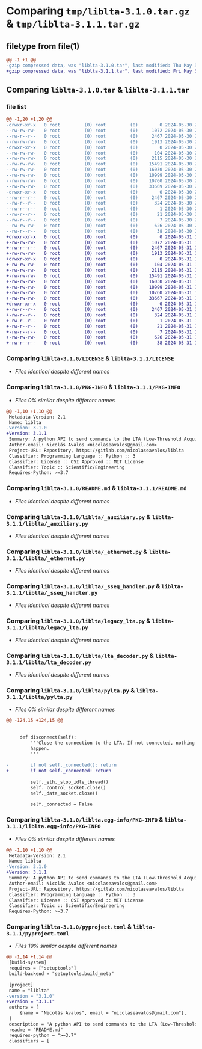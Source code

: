 # Comparing `tmp/liblta-3.1.0.tar.gz` & `tmp/liblta-3.1.1.tar.gz`

## filetype from file(1)

```diff
@@ -1 +1 @@
-gzip compressed data, was "liblta-3.1.0.tar", last modified: Thu May 30 20:20:21 2024, max compression
+gzip compressed data, was "liblta-3.1.1.tar", last modified: Fri May 31 16:46:48 2024, max compression
```

## Comparing `liblta-3.1.0.tar` & `liblta-3.1.1.tar`

### file list

```diff
@@ -1,20 +1,20 @@
-drwxr-xr-x   0 root         (0) root         (0)        0 2024-05-30 20:20:21.017353 liblta-3.1.0/
--rw-rw-rw-   0 root         (0) root         (0)     1072 2024-05-30 20:20:14.000000 liblta-3.1.0/LICENSE
--rw-r--r--   0 root         (0) root         (0)     2467 2024-05-30 20:20:21.017353 liblta-3.1.0/PKG-INFO
--rw-rw-rw-   0 root         (0) root         (0)     1913 2024-05-30 20:20:14.000000 liblta-3.1.0/README.md
-drwxr-xr-x   0 root         (0) root         (0)        0 2024-05-30 20:20:21.015353 liblta-3.1.0/liblta/
--rw-rw-rw-   0 root         (0) root         (0)      104 2024-05-30 20:20:14.000000 liblta-3.1.0/liblta/__init__.py
--rw-rw-rw-   0 root         (0) root         (0)     2115 2024-05-30 20:20:14.000000 liblta-3.1.0/liblta/_auxiliary.py
--rw-rw-rw-   0 root         (0) root         (0)    15491 2024-05-30 20:20:14.000000 liblta-3.1.0/liblta/_ethernet.py
--rw-rw-rw-   0 root         (0) root         (0)    16030 2024-05-30 20:20:14.000000 liblta-3.1.0/liblta/_sseq_handler.py
--rw-rw-rw-   0 root         (0) root         (0)    10999 2024-05-30 20:20:14.000000 liblta-3.1.0/liblta/legacy_lta.py
--rw-rw-rw-   0 root         (0) root         (0)    10760 2024-05-30 20:20:14.000000 liblta-3.1.0/liblta/lta_decoder.py
--rw-rw-rw-   0 root         (0) root         (0)    33669 2024-05-30 20:20:14.000000 liblta-3.1.0/liblta/pylta.py
-drwxr-xr-x   0 root         (0) root         (0)        0 2024-05-30 20:20:21.017353 liblta-3.1.0/liblta.egg-info/
--rw-r--r--   0 root         (0) root         (0)     2467 2024-05-30 20:20:21.000000 liblta-3.1.0/liblta.egg-info/PKG-INFO
--rw-r--r--   0 root         (0) root         (0)      324 2024-05-30 20:20:21.000000 liblta-3.1.0/liblta.egg-info/SOURCES.txt
--rw-r--r--   0 root         (0) root         (0)        1 2024-05-30 20:20:21.000000 liblta-3.1.0/liblta.egg-info/dependency_links.txt
--rw-r--r--   0 root         (0) root         (0)       21 2024-05-30 20:20:21.000000 liblta-3.1.0/liblta.egg-info/requires.txt
--rw-r--r--   0 root         (0) root         (0)        7 2024-05-30 20:20:21.000000 liblta-3.1.0/liblta.egg-info/top_level.txt
--rw-rw-rw-   0 root         (0) root         (0)      626 2024-05-30 20:20:14.000000 liblta-3.1.0/pyproject.toml
--rw-r--r--   0 root         (0) root         (0)       38 2024-05-30 20:20:21.017353 liblta-3.1.0/setup.cfg
+drwxr-xr-x   0 root         (0) root         (0)        0 2024-05-31 16:46:48.164310 liblta-3.1.1/
+-rw-rw-rw-   0 root         (0) root         (0)     1072 2024-05-31 16:46:42.000000 liblta-3.1.1/LICENSE
+-rw-r--r--   0 root         (0) root         (0)     2467 2024-05-31 16:46:48.164310 liblta-3.1.1/PKG-INFO
+-rw-rw-rw-   0 root         (0) root         (0)     1913 2024-05-31 16:46:42.000000 liblta-3.1.1/README.md
+drwxr-xr-x   0 root         (0) root         (0)        0 2024-05-31 16:46:48.162310 liblta-3.1.1/liblta/
+-rw-rw-rw-   0 root         (0) root         (0)      104 2024-05-31 16:46:42.000000 liblta-3.1.1/liblta/__init__.py
+-rw-rw-rw-   0 root         (0) root         (0)     2115 2024-05-31 16:46:42.000000 liblta-3.1.1/liblta/_auxiliary.py
+-rw-rw-rw-   0 root         (0) root         (0)    15491 2024-05-31 16:46:42.000000 liblta-3.1.1/liblta/_ethernet.py
+-rw-rw-rw-   0 root         (0) root         (0)    16030 2024-05-31 16:46:42.000000 liblta-3.1.1/liblta/_sseq_handler.py
+-rw-rw-rw-   0 root         (0) root         (0)    10999 2024-05-31 16:46:42.000000 liblta-3.1.1/liblta/legacy_lta.py
+-rw-rw-rw-   0 root         (0) root         (0)    10760 2024-05-31 16:46:42.000000 liblta-3.1.1/liblta/lta_decoder.py
+-rw-rw-rw-   0 root         (0) root         (0)    33667 2024-05-31 16:46:42.000000 liblta-3.1.1/liblta/pylta.py
+drwxr-xr-x   0 root         (0) root         (0)        0 2024-05-31 16:46:48.164310 liblta-3.1.1/liblta.egg-info/
+-rw-r--r--   0 root         (0) root         (0)     2467 2024-05-31 16:46:48.000000 liblta-3.1.1/liblta.egg-info/PKG-INFO
+-rw-r--r--   0 root         (0) root         (0)      324 2024-05-31 16:46:48.000000 liblta-3.1.1/liblta.egg-info/SOURCES.txt
+-rw-r--r--   0 root         (0) root         (0)        1 2024-05-31 16:46:48.000000 liblta-3.1.1/liblta.egg-info/dependency_links.txt
+-rw-r--r--   0 root         (0) root         (0)       21 2024-05-31 16:46:48.000000 liblta-3.1.1/liblta.egg-info/requires.txt
+-rw-r--r--   0 root         (0) root         (0)        7 2024-05-31 16:46:48.000000 liblta-3.1.1/liblta.egg-info/top_level.txt
+-rw-rw-rw-   0 root         (0) root         (0)      626 2024-05-31 16:46:42.000000 liblta-3.1.1/pyproject.toml
+-rw-r--r--   0 root         (0) root         (0)       38 2024-05-31 16:46:48.165310 liblta-3.1.1/setup.cfg
```

### Comparing `liblta-3.1.0/LICENSE` & `liblta-3.1.1/LICENSE`

 * *Files identical despite different names*

### Comparing `liblta-3.1.0/PKG-INFO` & `liblta-3.1.1/PKG-INFO`

 * *Files 0% similar despite different names*

```diff
@@ -1,10 +1,10 @@
 Metadata-Version: 2.1
 Name: liblta
-Version: 3.1.0
+Version: 3.1.1
 Summary: A python API to send commands to the LTA (Low-Threshold Acquisition) board.
 Author-email: Nicolás Avalos <nicolaseavalos@gmail.com>
 Project-URL: Repository, https://gitlab.com/nicolaseavalos/liblta
 Classifier: Programming Language :: Python :: 3
 Classifier: License :: OSI Approved :: MIT License
 Classifier: Topic :: Scientific/Engineering
 Requires-Python: >=3.7
```

### Comparing `liblta-3.1.0/README.md` & `liblta-3.1.1/README.md`

 * *Files identical despite different names*

### Comparing `liblta-3.1.0/liblta/_auxiliary.py` & `liblta-3.1.1/liblta/_auxiliary.py`

 * *Files identical despite different names*

### Comparing `liblta-3.1.0/liblta/_ethernet.py` & `liblta-3.1.1/liblta/_ethernet.py`

 * *Files identical despite different names*

### Comparing `liblta-3.1.0/liblta/_sseq_handler.py` & `liblta-3.1.1/liblta/_sseq_handler.py`

 * *Files identical despite different names*

### Comparing `liblta-3.1.0/liblta/legacy_lta.py` & `liblta-3.1.1/liblta/legacy_lta.py`

 * *Files identical despite different names*

### Comparing `liblta-3.1.0/liblta/lta_decoder.py` & `liblta-3.1.1/liblta/lta_decoder.py`

 * *Files identical despite different names*

### Comparing `liblta-3.1.0/liblta/pylta.py` & `liblta-3.1.1/liblta/pylta.py`

 * *Files 0% similar despite different names*

```diff
@@ -124,15 +124,15 @@
 
 
     def disconnect(self):
         '''Close the connection to the LTA. If not connected, nothing will
         happen.
         '''
 
-        if not self._connected(): return
+        if not self._connected: return
 
         self._eth._stop_idle_thread()
         self._control_socket.close()
         self._data_socket.close()
 
         self._connected = False
```

### Comparing `liblta-3.1.0/liblta.egg-info/PKG-INFO` & `liblta-3.1.1/liblta.egg-info/PKG-INFO`

 * *Files 0% similar despite different names*

```diff
@@ -1,10 +1,10 @@
 Metadata-Version: 2.1
 Name: liblta
-Version: 3.1.0
+Version: 3.1.1
 Summary: A python API to send commands to the LTA (Low-Threshold Acquisition) board.
 Author-email: Nicolás Avalos <nicolaseavalos@gmail.com>
 Project-URL: Repository, https://gitlab.com/nicolaseavalos/liblta
 Classifier: Programming Language :: Python :: 3
 Classifier: License :: OSI Approved :: MIT License
 Classifier: Topic :: Scientific/Engineering
 Requires-Python: >=3.7
```

### Comparing `liblta-3.1.0/pyproject.toml` & `liblta-3.1.1/pyproject.toml`

 * *Files 19% similar despite different names*

```diff
@@ -1,14 +1,14 @@
 [build-system]
 requires = ["setuptools"]
 build-backend = "setuptools.build_meta"
 
 [project]
 name = "liblta"
-version = "3.1.0"
+version = "3.1.1"
 authors = [
     {name = "Nicolás Avalos", email = "nicolaseavalos@gmail.com"},
 ]
 description = "A python API to send commands to the LTA (Low-Threshold Acquisition) board."
 readme = "README.md"
 requires-python = ">=3.7"
 classifiers = [
```

